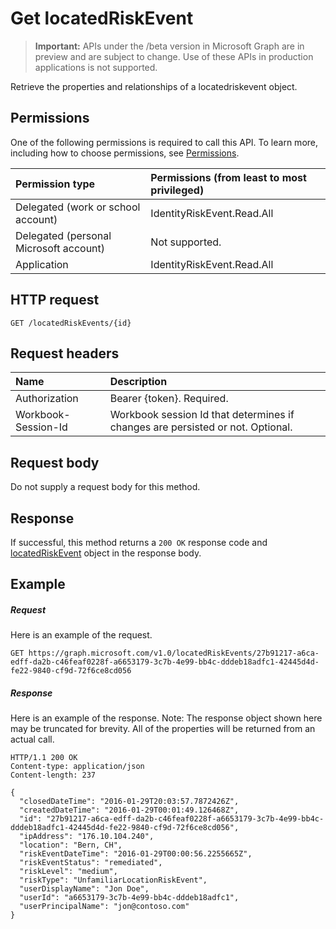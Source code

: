 # Get locatedRiskEvent

> **Important:** APIs under the /beta version in Microsoft Graph are in preview and are subject to change. Use of these APIs in production applications is not supported.

Retrieve the properties and relationships of a locatedriskevent object.
## Permissions
One of the following permissions is required to call this API. To learn more, including how to choose permissions, see [Permissions](/graph/permissions_reference).

|Permission type      | Permissions (from least to most privileged)              |
|:--------------------|:---------------------------------------------------------|
|Delegated (work or school account) | IdentityRiskEvent.Read.All    |
|Delegated (personal Microsoft account) | Not supported.    |
|Application | IdentityRiskEvent.Read.All |

## HTTP request
<!-- { "blockType": "ignored" } -->
```http
GET /locatedRiskEvents/{id}
```

## Request headers
| Name      |Description|
|:----------|:----------|
| Authorization  | Bearer {token}. Required. |
| Workbook-Session-Id  | Workbook session Id that determines if changes are persisted or not. Optional.|

## Request body
Do not supply a request body for this method.

## Response

If successful, this method returns a `200 OK` response code and [locatedRiskEvent](../resources/locatedriskevent.md) object in the response body.
## Example
##### Request
Here is an example of the request.
<!-- {
  "blockType": "request",
  "name": "get_locatedriskevent"
}-->
```http
GET https://graph.microsoft.com/v1.0/locatedRiskEvents/27b91217-a6ca-edff-da2b-c46feaf0228f-a6653179-3c7b-4e99-bb4c-dddeb18adfc1-42445d4d-fe22-9840-cf9d-72f6ce8cd056
```
##### Response
Here is an example of the response. Note: The response object shown here may be truncated for brevity. All of the properties will be returned from an actual call.
<!-- {
  "blockType": "response",
  "truncated": true,
  "@odata.type": "microsoft.graph.locatedRiskEvent"
} -->
```http
HTTP/1.1 200 OK
Content-type: application/json
Content-length: 237

{
  "closedDateTime": "2016-01-29T20:03:57.7872426Z",
  "createdDateTime": "2016-01-29T00:01:49.126468Z",
  "id": "27b91217-a6ca-edff-da2b-c46feaf0228f-a6653179-3c7b-4e99-bb4c-dddeb18adfc1-42445d4d-fe22-9840-cf9d-72f6ce8cd056",
  "ipAddress": "176.10.104.240",
  "location": "Bern, CH",
  "riskEventDateTime": "2016-01-29T00:00:56.2255665Z",
  "riskEventStatus": "remediated",
  "riskLevel": "medium",
  "riskType": "UnfamiliarLocationRiskEvent",
  "userDisplayName": "Jon Doe",
  "userId": "a6653179-3c7b-4e99-bb4c-dddeb18adfc1",
  "userPrincipalName": "jon@contoso.com"
}
```

<!-- uuid: 8fcb5dbc-d5aa-4681-8e31-b001d5168d79
2015-10-25 14:57:30 UTC -->
<!-- {
  "type": "#page.annotation",
  "description": "Get locatedRiskEvent",
  "keywords": "",
  "section": "documentation",
  "tocPath": ""
}-->
